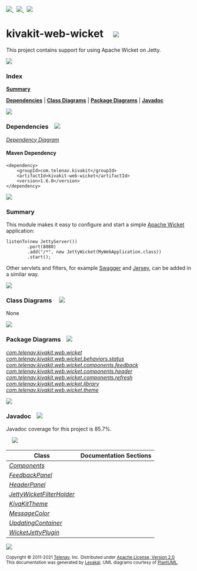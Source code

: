 [//]: # (start-user-text)

<a href="https://www.kivakit.org">
<img src="https://telenav.github.io/telenav-assets/images/iconsweb-32.png" srcset="https://telenav.github.io/telenav-assets/images/iconsweb-32-2x.png 2x"/>
</a>
&nbsp;
<a href="https://twitter.com/openkivakit">
<img src="https://telenav.github.io/telenav-assets/images/iconstwitter-32.png" srcset="https://telenav.github.io/telenav-assets/images/iconstwitter-32-2x.png 2x"/>
</a>
&nbsp;
<a href="https://kivakit.zulipchat.com">
<img src="https://telenav.github.io/telenav-assets/images/iconszulip-32.png" srcset="https://telenav.github.io/telenav-assets/images/iconszulip-32-2x.png 2x"/>
</a>

[//]: # (end-user-text)

# kivakit-web-wicket &nbsp;&nbsp; <img src="https://telenav.github.io/telenav-assets/images/icons/wicket-32.png" srcset="https://telenav.github.io/telenav-assets/images/icons/wicket-32-2x.png 2x"/>

This project contains support for using Apache Wicket on Jetty.

<img src="https://telenav.github.io/telenav-assets/images/iconshorizontal-line-512.png" srcset="https://telenav.github.io/telenav-assets/png/separators/horizontal-line-512-2x.png 2x"/>

### Index

[**Summary**](#summary)  

[**Dependencies**](#dependencies) | [**Class Diagrams**](#class-diagrams) | [**Package Diagrams**](#package-diagrams) | [**Javadoc**](#javadoc)

<img src="https://telenav.github.io/telenav-assets/images/iconshorizontal-line-512.png" srcset="https://telenav.github.io/telenav-assets/png/separators/horizontal-line-512-2x.png 2x"/>

### Dependencies <a name="dependencies"></a> &nbsp;&nbsp; <img src="https://telenav.github.io/telenav-assets/images/iconsdependencies-32.png" srcset="https://telenav.github.io/telenav-assets/images/iconsdependencies-32-2x.png 2x"/>

[*Dependency Diagram*](https://www.kivakit.org/1.6.0/lexakai/kivakit-extensions/kivakit-web/wicket/documentation/diagrams/dependencies.svg)

#### Maven Dependency

    <dependency>
        <groupId>com.telenav.kivakit</groupId>
        <artifactId>kivakit-web-wicket</artifactId>
        <version>1.6.0</version>
    </dependency>

<img src="https://telenav.github.io/telenav-assets/images/iconshorizontal-line-128.png" srcset="https://telenav.github.io/telenav-assets/png/separators/horizontal-line-128-2x.png 2x"/>

[//]: # (start-user-text)

### Summary <a name = "summary"></a>

This module makes it easy to configure and start a simple [Apache Wicket](https://wicket.apache.org) application:

    listenTo(new JettyServer())
            .port(8080)
            .add("/*", new JettyWicket(MyWebApplication.class))
            .start();

Other servlets and filters, for example [Swagger](../swagger/README.md) and [Jersey](../jersey/README.md), can be added in a similar way.

[//]: # (end-user-text)

<img src="https://telenav.github.io/telenav-assets/images/iconshorizontal-line-128.png" srcset="https://telenav.github.io/telenav-assets/png/separators/horizontal-line-128-2x.png 2x"/>

### Class Diagrams <a name="class-diagrams"></a> &nbsp; &nbsp; <img src="https://telenav.github.io/telenav-assets/images/iconsdiagram-40.png" srcset="https://telenav.github.io/telenav-assets/images/iconsdiagram-40-2x.png 2x"/>

None

<img src="https://telenav.github.io/telenav-assets/images/iconshorizontal-line-128.png" srcset="https://telenav.github.io/telenav-assets/png/separators/horizontal-line-128-2x.png 2x"/>

### Package Diagrams <a name="package-diagrams"></a> &nbsp;&nbsp; <img src="https://telenav.github.io/telenav-assets/images/iconsbox-32.png" srcset="https://telenav.github.io/telenav-assets/images/iconsbox-32-2x.png 2x"/>

[*com.telenav.kivakit.web.wicket*](https://www.kivakit.org/1.6.0/lexakai/kivakit-extensions/kivakit-web/wicket/documentation/diagrams/com.telenav.kivakit.web.wicket.svg)  
[*com.telenav.kivakit.web.wicket.behaviors.status*](https://www.kivakit.org/1.6.0/lexakai/kivakit-extensions/kivakit-web/wicket/documentation/diagrams/com.telenav.kivakit.web.wicket.behaviors.status.svg)  
[*com.telenav.kivakit.web.wicket.components.feedback*](https://www.kivakit.org/1.6.0/lexakai/kivakit-extensions/kivakit-web/wicket/documentation/diagrams/com.telenav.kivakit.web.wicket.components.feedback.svg)  
[*com.telenav.kivakit.web.wicket.components.header*](https://www.kivakit.org/1.6.0/lexakai/kivakit-extensions/kivakit-web/wicket/documentation/diagrams/com.telenav.kivakit.web.wicket.components.header.svg)  
[*com.telenav.kivakit.web.wicket.components.refresh*](https://www.kivakit.org/1.6.0/lexakai/kivakit-extensions/kivakit-web/wicket/documentation/diagrams/com.telenav.kivakit.web.wicket.components.refresh.svg)  
[*com.telenav.kivakit.web.wicket.library*](https://www.kivakit.org/1.6.0/lexakai/kivakit-extensions/kivakit-web/wicket/documentation/diagrams/com.telenav.kivakit.web.wicket.library.svg)  
[*com.telenav.kivakit.web.wicket.theme*](https://www.kivakit.org/1.6.0/lexakai/kivakit-extensions/kivakit-web/wicket/documentation/diagrams/com.telenav.kivakit.web.wicket.theme.svg)

<img src="https://telenav.github.io/telenav-assets/images/iconshorizontal-line-128.png" srcset="https://telenav.github.io/telenav-assets/png/separators/horizontal-line-128-2x.png 2x"/>

### Javadoc <a name="javadoc"></a> &nbsp;&nbsp; <img src="https://telenav.github.io/telenav-assets/images/iconsbooks-32.png" srcset="https://telenav.github.io/telenav-assets/images/iconsbooks-32-2x.png 2x"/>

Javadoc coverage for this project is 85.7%.  
  
&nbsp; &nbsp; <img src="https://telenav.github.io/telenav-assets/meter-90-96.png" srcset="https://telenav.github.io/telenav-assets/meter-90-96-2x.png 2x"/>




| Class | Documentation Sections |
|---|---|
| [*Components*](https://www.kivakit.org/1.6.0/javadoc/kivakit-extensions/kivakit.web.wicket//////////////////////////////////////////////////.html) |  |  
| [*FeedbackPanel*](https://www.kivakit.org/1.6.0/javadoc/kivakit-extensions/kivakit.web.wicket/////////////////////////////////////////////////////////////////.html) |  |  
| [*HeaderPanel*](https://www.kivakit.org/1.6.0/javadoc/kivakit-extensions/kivakit.web.wicket/////////////////////////////////////////////////////////////.html) |  |  
| [*JettyWicketFilterHolder*](https://www.kivakit.org/1.6.0/javadoc/kivakit-extensions/kivakit.web.wicket///////////////////////////////////////////////////////.html) |  |  
| [*KivaKitTheme*](https://www.kivakit.org/1.6.0/javadoc/kivakit-extensions/kivakit.web.wicket//////////////////////////////////////////////////.html) |  |  
| [*MessageColor*](https://www.kivakit.org/1.6.0/javadoc/kivakit-extensions/kivakit.web.wicket/////////////////////////////////////////////////////////////.html) |  |  
| [*UpdatingContainer*](https://www.kivakit.org/1.6.0/javadoc/kivakit-extensions/kivakit.web.wicket////////////////////////////////////////////////////////////////////.html) |  |  
| [*WicketJettyPlugin*](https://www.kivakit.org/1.6.0/javadoc/kivakit-extensions/kivakit.web.wicket/////////////////////////////////////////////////.html) |  |  

[//]: # (start-user-text)



[//]: # (end-user-text)

<img src="https://telenav.github.io/telenav-assets/images/iconshorizontal-line-512.png" srcset="https://telenav.github.io/telenav-assets/png/separators/horizontal-line-512-2x.png 2x"/>

<sub>Copyright &#169; 2011-2021 [Telenav](https://telenav.com), Inc. Distributed under [Apache License, Version 2.0](LICENSE)</sub>  
<sub>This documentation was generated by [Lexakai](https://lexakai.org). UML diagrams courtesy of [PlantUML](https://plantuml.com).</sub>
